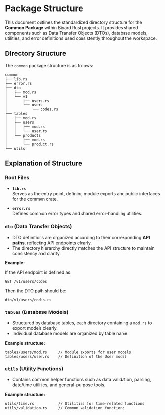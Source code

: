 # Package Structure

This document outlines the standardized directory structure for the **Common Package** within Biyard Rust projects. It provides shared components such as Data Transfer Objects (DTOs), database models, utilities, and error definitions used consistently throughout the workspace.

## Directory Structure

The `common` package structure is as follows:

```plaintext
common
├── lib.rs
├── error.rs
├── dto
│   ├── mod.rs
│   └── v1
│       ├── users.rs
│       └── users
│           └── codes.rs
├── tables
│   ├── mod.rs
│   ├── users
│   │   ├── mod.rs
│   │   └── user.rs
│   └── products
│       ├── mod.rs
│       └── product.rs
└── utils
```

## Explanation of Structure

### Root Files

- **`lib.rs`**  
  Serves as the entry point, defining module exports and public interfaces for the common crate.

- **`error.rs`**  
  Defines common error types and shared error-handling utilities.

### `dto` (Data Transfer Objects)

- DTO definitions are organized according to their corresponding **API paths**, reflecting API endpoints clearly.
- The directory hierarchy directly matches the API structure to maintain consistency and clarity.

**Example:**

If the API endpoint is defined as:
```
GET /v1/users/codes
```

Then the DTO path should be:
```plaintext
dto/v1/users/codes.rs
```

### `tables` (Database Models)

- Structured by database tables, each directory containing a `mod.rs` to export models clearly.
- Individual database models are organized by table name.

**Example structure:**
```plaintext
tables/users/mod.rs     // Module exports for user models
tables/users/user.rs    // Definition of the User model
```

### `utils` (Utility Functions)

- Contains common helper functions such as data validation, parsing, date/time utilities, and general-purpose tools.

**Example structure:**
```plaintext
utils/time.rs           // Utilities for time-related functions
utils/validation.rs     // Common validation functions
```
